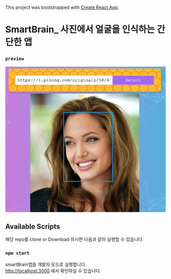 This project was bootstrapped with [Create React App](https://github.com/facebook/create-react-app).

# SmartBrain\_ 사진에서 얼굴을 인식하는 간단한 앱

### `preview`

![thumbnail](./thumbnail/thumbnail.png)

## Available Scripts

해당 repo를 clone or Download 하시면 다음과 같이 실행할 수 있습니다.

### `npm start`

smartBrain앱을 개발자 모드로 실행합니다.<br>
[http://localhost:3000](http://localhost:3000) 에서 확인하실 수 있습니다.
